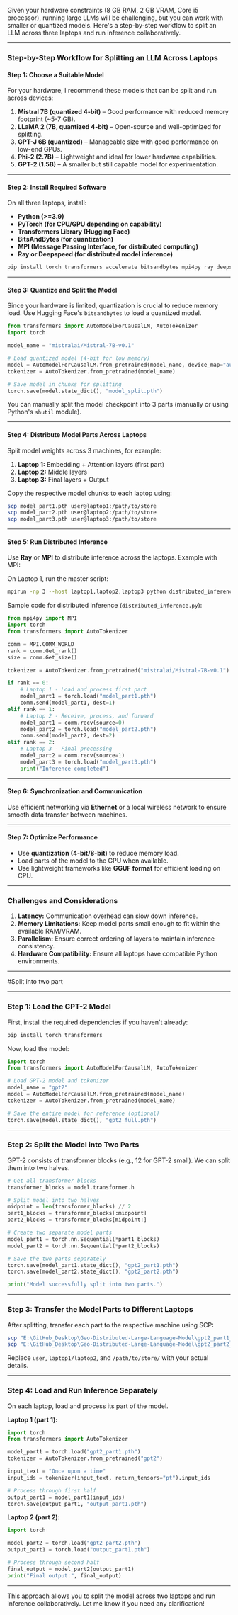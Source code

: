 Given your hardware constraints (8 GB RAM, 2 GB VRAM, Core i5 processor), running large LLMs will be challenging, but you can work with smaller or quantized models. Here's a step-by-step workflow to split an LLM across three laptops and run inference collaboratively.

---

### **Step-by-Step Workflow for Splitting an LLM Across Laptops**

#### **Step 1: Choose a Suitable Model**
For your hardware, I recommend these models that can be split and run across devices:

1. **Mistral 7B (quantized 4-bit)** – Good performance with reduced memory footprint (~5-7 GB).
2. **LLaMA 2 (7B, quantized 4-bit)** – Open-source and well-optimized for splitting.
3. **GPT-J 6B (quantized)** – Manageable size with good performance on low-end GPUs.
4. **Phi-2 (2.7B)** – Lightweight and ideal for lower hardware capabilities.
5. **GPT-2 (1.5B)** – A smaller but still capable model for experimentation.

---

#### **Step 2: Install Required Software**
On all three laptops, install:

- **Python (>=3.9)**  
- **PyTorch (for CPU/GPU depending on capability)**  
- **Transformers Library (Hugging Face)**  
- **BitsAndBytes (for quantization)**  
- **MPI (Message Passing Interface, for distributed computing)**  
- **Ray or Deepspeed (for distributed model inference)**  

```bash
pip install torch transformers accelerate bitsandbytes mpi4py ray deepspeed
```

---

#### **Step 3: Quantize and Split the Model**
Since your hardware is limited, quantization is crucial to reduce memory load. Use Hugging Face's `bitsandbytes` to load a quantized model.

```python
from transformers import AutoModelForCausalLM, AutoTokenizer
import torch

model_name = "mistralai/Mistral-7B-v0.1"

# Load quantized model (4-bit for low memory)
model = AutoModelForCausalLM.from_pretrained(model_name, device_map="auto", load_in_4bit=True)
tokenizer = AutoTokenizer.from_pretrained(model_name)

# Save model in chunks for splitting
torch.save(model.state_dict(), "model_split.pth")
```

You can manually split the model checkpoint into 3 parts (manually or using Python's `shutil` module).

---

#### **Step 4: Distribute Model Parts Across Laptops**
Split model weights across 3 machines, for example:

1. **Laptop 1:** Embedding + Attention layers (first part)
2. **Laptop 2:** Middle layers
3. **Laptop 3:** Final layers + Output

Copy the respective model chunks to each laptop using:

```bash
scp model_part1.pth user@laptop1:/path/to/store
scp model_part2.pth user@laptop2:/path/to/store
scp model_part3.pth user@laptop3:/path/to/store
```

---

#### **Step 5: Run Distributed Inference**
Use **Ray** or **MPI** to distribute inference across the laptops. Example with MPI:

On Laptop 1, run the master script:

```bash
mpirun -np 3 --host laptop1,laptop2,laptop3 python distributed_inference.py
```

Sample code for distributed inference (`distributed_inference.py`):

```python
from mpi4py import MPI
import torch
from transformers import AutoTokenizer

comm = MPI.COMM_WORLD
rank = comm.Get_rank()
size = comm.Get_size()

tokenizer = AutoTokenizer.from_pretrained("mistralai/Mistral-7B-v0.1")

if rank == 0:
    # Laptop 1 - Load and process first part
    model_part1 = torch.load("model_part1.pth")
    comm.send(model_part1, dest=1)
elif rank == 1:
    # Laptop 2 - Receive, process, and forward
    model_part1 = comm.recv(source=0)
    model_part2 = torch.load("model_part2.pth")
    comm.send(model_part2, dest=2)
elif rank == 2:
    # Laptop 3 - Final processing
    model_part2 = comm.recv(source=1)
    model_part3 = torch.load("model_part3.pth")
    print("Inference completed")
```

---

#### **Step 6: Synchronization and Communication**
Use efficient networking via **Ethernet** or a local wireless network to ensure smooth data transfer between machines.

---

#### **Step 7: Optimize Performance**
- Use **quantization (4-bit/8-bit)** to reduce memory load.
- Load parts of the model to the GPU when available.
- Use lightweight frameworks like **GGUF format** for efficient loading on CPU.

---

### **Challenges and Considerations**
1. **Latency:** Communication overhead can slow down inference.
2. **Memory Limitations:** Keep model parts small enough to fit within the available RAM/VRAM.
3. **Parallelism:** Ensure correct ordering of layers to maintain inference consistency.
4. **Hardware Compatibility:** Ensure all laptops have compatible Python environments.

---

#Split into two part

---

### **Step 1: Load the GPT-2 Model**
First, install the required dependencies if you haven't already:

```bash
pip install torch transformers
```

Now, load the model:

```python
import torch
from transformers import AutoModelForCausalLM, AutoTokenizer

# Load GPT-2 model and tokenizer
model_name = "gpt2"
model = AutoModelForCausalLM.from_pretrained(model_name)
tokenizer = AutoTokenizer.from_pretrained(model_name)

# Save the entire model for reference (optional)
torch.save(model.state_dict(), "gpt2_full.pth")
```

---

### **Step 2: Split the Model into Two Parts**
GPT-2 consists of transformer blocks (e.g., 12 for GPT-2 small). We can split them into two halves.

```python
# Get all transformer blocks
transformer_blocks = model.transformer.h

# Split model into two halves
midpoint = len(transformer_blocks) // 2
part1_blocks = transformer_blocks[:midpoint]
part2_blocks = transformer_blocks[midpoint:]

# Create two separate model parts
model_part1 = torch.nn.Sequential(*part1_blocks)
model_part2 = torch.nn.Sequential(*part2_blocks)

# Save the two parts separately
torch.save(model_part1.state_dict(), "gpt2_part1.pth")
torch.save(model_part2.state_dict(), "gpt2_part2.pth")

print("Model successfully split into two parts.")
```

---

### **Step 3: Transfer the Model Parts to Different Laptops**
After splitting, transfer each part to the respective machine using SCP:

```bash
scp "E:\GitHub_Desktop\Geo-Distributed-Large-Language-Model\gpt2_part1_taher.pth" user@laptop1:/path/to/store/
scp "E:\GitHub_Desktop\Geo-Distributed-Large-Language-Model\gpt2_part2_rabiul.pth" "Robiul Hasan@192.168.0.103:'D:\University of Oulu\Last Education\1st Year\3rd Period\DS'"
```

Replace `user`, `laptop1/laptop2`, and `/path/to/store/` with your actual details.

---

### **Step 4: Load and Run Inference Separately**
On each laptop, load and process its part of the model.

**Laptop 1 (part 1):**
```python
import torch
from transformers import AutoTokenizer

model_part1 = torch.load("gpt2_part1.pth")
tokenizer = AutoTokenizer.from_pretrained("gpt2")

input_text = "Once upon a time"
input_ids = tokenizer(input_text, return_tensors="pt").input_ids

# Process through first half
output_part1 = model_part1(input_ids)
torch.save(output_part1, "output_part1.pth")
```

**Laptop 2 (part 2):**
```python
import torch

model_part2 = torch.load("gpt2_part2.pth")
output_part1 = torch.load("output_part1.pth")

# Process through second half
final_output = model_part2(output_part1)
print("Final output:", final_output)
```

---

This approach allows you to split the model across two laptops and run inference collaboratively. Let me know if you need any clarification!
